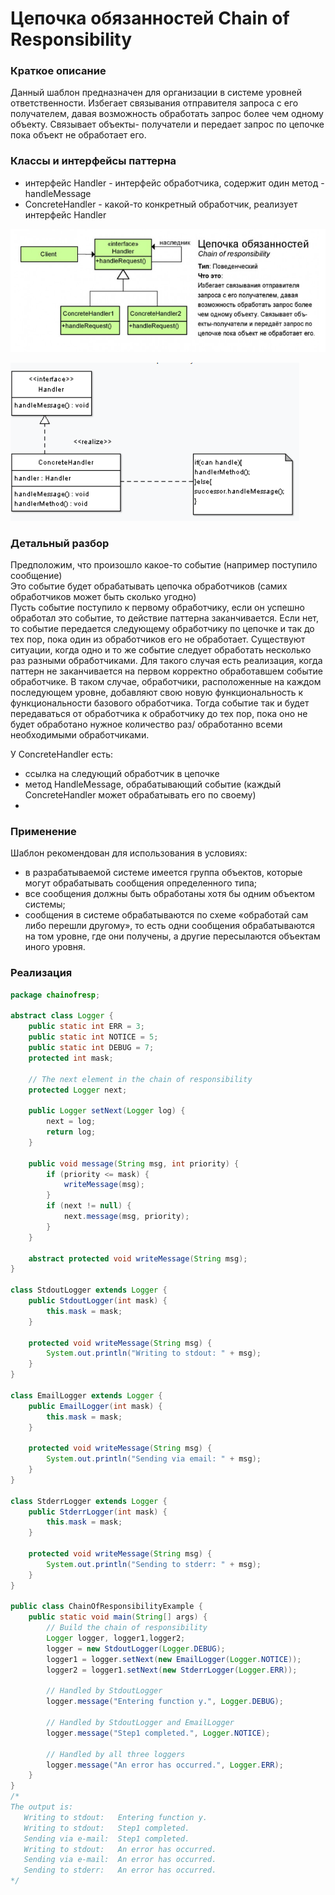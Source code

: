 # Цепочка обязанностей Chain of Responsibility
### Краткое описание
Данный шаблон предназначен для организации в системе уровней ответственности.
Избегает связывания отправителя запроса с его получателем, давая возможность обработать запрос более чем одному объекту. Связывает объекты- получатели и передает запрос по цепочке пока объект не обработает его.
### Классы и интерфейсы паттерна
- интерфейс Handler - интерфейс обработчика, содержит один метод - handleMessage
- ConcreteHandler - какой-то конкретный обработчик, реализует интерфейс Handler

![](https://github.com/mperestoronin/JavaPatterns/blob/main/photos/chain1.png)

![](https://github.com/mperestoronin/JavaPatterns/blob/main/photos/chain2.png)

### Детальный разбор
Предположим, что произошло какое-то событие (например поступило сообщение)
<br>Это событие будет обрабатывать цепочка обработчиков (самих обработчиков может быть сколько угодно)
<br>Пусть событие поступило к первому обработчику, если он успешно обработал это событие, то действие паттерна заканчивается. Если нет, то событие передается следующему обработчику по цепочке и так до тех пор, пока один из обработчиков его не обработает. Существуют ситуации, когда одно и то же событие следует обработать несколько раз разными обработчиками. Для такого случая есть реализация, когда паттерн не заканчивается на первом корректно обработавшем событие обработчике. В таком случае, обработчики, расположенные на каждом последующем уровне, добавляют свою новую функциональность к функциональности базового обработчика. 
Тогда событие так и будет передаваться от обработчика к обработчику до тех пор, пока оно не будет обработано нужное количество раз/ обработанно всеми необходимыми обработчиками.

У ConcreteHandler есть:
- ссылка на следующий обработчик в цепочке
- метод HandleMessage, обрабатывающий событие (каждый ConcreteHandler может обрабатывать его по своему)
- 

### Применение
Шаблон рекомендован для использования в условиях:
- в разрабатываемой системе имеется группа объектов, которые могут обрабатывать сообщения определенного типа;
- все сообщения должны быть обработаны хотя бы одним объектом системы;
- сообщения в системе обрабатываются по схеме «обработай сам либо перешли другому», то есть одни сообщения обрабатываются на том уровне, где они получены, а другие пересылаются объектам иного уровня.

### Реализация
``` java
package chainofresp;

abstract class Logger {
    public static int ERR = 3;
    public static int NOTICE = 5;
    public static int DEBUG = 7;
    protected int mask;

    // The next element in the chain of responsibility
    protected Logger next;

    public Logger setNext(Logger log) {
        next = log;
        return log;
    }

    public void message(String msg, int priority) {
        if (priority <= mask) {
            writeMessage(msg);
        }
        if (next != null) {
            next.message(msg, priority);
        }
    }

    abstract protected void writeMessage(String msg);
}

class StdoutLogger extends Logger {
    public StdoutLogger(int mask) { 
        this.mask = mask;
    }

    protected void writeMessage(String msg) {
        System.out.println("Writing to stdout: " + msg);
    }
}

class EmailLogger extends Logger {
    public EmailLogger(int mask) {
        this.mask = mask;
    }

    protected void writeMessage(String msg) {
        System.out.println("Sending via email: " + msg);
    }
}

class StderrLogger extends Logger {
    public StderrLogger(int mask) {
        this.mask = mask;
    }

    protected void writeMessage(String msg) {
        System.out.println("Sending to stderr: " + msg);
    }
}

public class ChainOfResponsibilityExample {
    public static void main(String[] args) {
        // Build the chain of responsibility
        Logger logger, logger1,logger2;
        logger = new StdoutLogger(Logger.DEBUG);
        logger1 = logger.setNext(new EmailLogger(Logger.NOTICE));
        logger2 = logger1.setNext(new StderrLogger(Logger.ERR));

        // Handled by StdoutLogger
        logger.message("Entering function y.", Logger.DEBUG);

        // Handled by StdoutLogger and EmailLogger
        logger.message("Step1 completed.", Logger.NOTICE);

        // Handled by all three loggers
        logger.message("An error has occurred.", Logger.ERR);
    }
}
/*
The output is:
   Writing to stdout:   Entering function y.
   Writing to stdout:   Step1 completed.
   Sending via e-mail:  Step1 completed.
   Writing to stdout:   An error has occurred.
   Sending via e-mail:  An error has occurred.
   Sending to stderr:   An error has occurred.
*/
```
